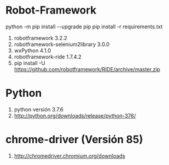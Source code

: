 # Robot-Framework
python -m pip install --upgrade pip
pip install -r requirements.txt
1. robotframework 3.2.2
2. robotframework-selenium2library 3.0.0
3. wxPython 4.1.0
4. robotframework-ride 1.7.4.2
5. pip install -U https://github.com/robotframework/RIDE/archive/master.zip
# Python
1. python versión 3.7.6
2. http://python.org/downloads/release/python-376/
# chrome-driver (Versión 85)
1. http://chromedriver.chromium.org/downloads
